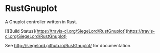 # RustGnuplot

A Gnuplot controller written in Rust.

[![Build Status](https://travis-ci.org/SiegeLord/RustGnuplot](https://travis-ci.org/SiegeLord/RustGnuplot)

See http://siegelord.github.io/RustGnuplot/ for documentation.
